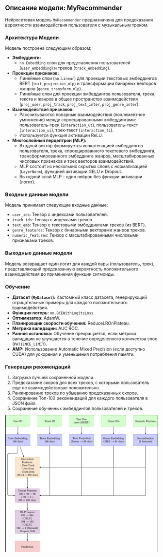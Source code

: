 ## Описание модели: MyRecommender

Нейросетевая модель `MyRecommender` предназначена для предсказания вероятности взаимодействия пользователя с музыкальным треком.

### Архитектура Модели

Модель построена следующим образом:

* **Эмбеддинги:**
    * `nn.Embedding` слои для представления пользователей (`user_embedding`) и треков (`track_embedding`).
* **Проекции признаков:**
    * Линейные слои (`nn.Linear`) для проекции текстовых эмбеддингов BERT (`text_projection_mlp`) и трансформации бинарных векторов жанров (`genre_transform_mlp`).
    * Линейные слои для проекции эмбеддингов пользователя, трека, текста и жанров в общее пространство взаимодействия (`proj_user`, `proj_track`, `proj_text_inter`, `proj_genre_inter`).
* **Взаимодействия признаков:**
    * Рассчитываются попарные взаимодействия (поэлементное умножение) между спроецированными эмбеддингами: пользователь-трек (`interaction_ut`), пользователь-текст (`interaction_ui`), трек-текст (`interaction_ti`).
    * Используется функция активации ReLU.
* **Многослойный перцептрон (MLP):**
    * Входной вектор формируется конкатенацией эмбеддингов пользователя, трека, спроецированного текстового эмбеддинга, трансформированного эмбеддинга жанров, масштабированных числовых признаков и трех векторов взаимодействий.
    * MLP состоит из нескольких скрытых слоев с нормализацией (`LayerNorm`), функцией активации GELU и Dropout.
    * Выходной слой MLP - один нейрон без функции активации (логит).

### Входные данные модели

Модель принимает следующие входные данные:

* `user_ids`: Тензор с индексами пользователей.
* `track_ids`: Тензор с индексами треков.
* `text_emb`: Тензор с текстовыми эмбеддингами треков (из BERT).
* `genre_features`: Тензор с бинарными векторами жанров треков.
* `numeric_features`: Тензор с масштабированными числовыми признаками треков.

### Выходные данные модели

Модель возвращает один логит для каждой пары (пользователь, трек), представляющий предсказанную вероятность положительного взаимодействия до применения функции сигмоиды.

### Обучение

* **Датасет (`MyDataset`):** Кастомный класс датасета, генерирующий отрицательные примеры для каждого положительного взаимодействия.
* **Функция потерь:** `nn.BCEWithLogitsLoss`.
* **Оптимизатор:** AdamW.
* **Планировщик скорости обучения:** ReduceLROnPlateau.
* **Метрика валидации:** AUC ROC.
* **Ранняя остановка:** Обучение прекращается, если метрика валидации не улучшается в течение определенного количества эпох (`PATIENCE_LIMIT`).
* **AMP:** Использование Automatic Mixed Precision (если доступно CUDA) для ускорения и уменьшения потребления памяти.

### Генерация рекомендаций

1.  Загрузка лучшей сохраненной модели.
2.  Предсказание скоров для всех треков, с которыми пользователь еще не взаимодействовал положительно.
3.  Ранжирование треков по убыванию предсказанных скоров.
4.  Сохранение Топ-100 рекомендаций для каждого пользователя в JSON файл.
5.  Сохранение обученных эмбеддингов пользователей и треков.

![Архитектура модели MyRecommender](Схема_модели.png)